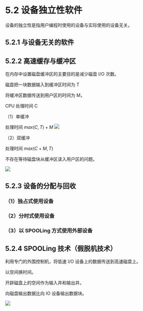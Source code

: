 # 5.2 设备独立性软件

设备的独立性是指用户编程时使用的设备与实际使用的设备无关。

## 5.2.1 与设备无关的软件

## 5.2.2 高速缓存与缓冲区

在内存中设置磁盘缓冲区的主要目的是减少磁盘 I/O 次数。

磁盘把一块数据输入到缓冲区时间为 T

将缓冲区数据传送到用户区的时间为 M，

CPU 处理时间 C

（1）单缓冲

处理时间 $max(C,T)+M$
![](https://csnotes.oss-cn-beijing.aliyuncs.com/photos/%E5%8D%95%E7%BC%93%E5%86%B2.png)

（2）双缓冲

处理时间 $max(C+M,T)$

不存在等待磁盘块从缓冲区读入用户区的问题。

![](https://csnotes.oss-cn-beijing.aliyuncs.com/photos/%E5%8F%8C%E7%BC%93%E5%86%B2.png)

## 5.2.3 设备的分配与回收

### （1）独占式使用设备

### （2）分时式使用设备

### （3）以 SPOOLing 方式使用外部设备

## 5.2.4 SPOOLing 技术（假脱机技术）

利用专门的外围控制机，将低速 I/O 设备上的数据传送到高速磁盘上。

以空间换时间。

开辟磁盘上的空间作为输入井和输出井。

向磁盘输出数据比向 IO 设备输出数据块。

![](https://csnotes.oss-cn-beijing.aliyuncs.com/photos/SPOOLing.png)


